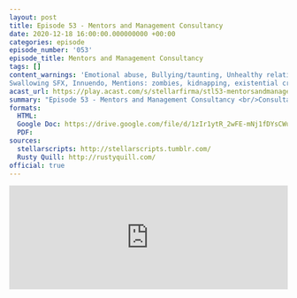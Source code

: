 ```yaml
---
layout: post
title: Episode 53 - Mentors and Management Consultancy
date: 2020-12-18 16:00:00.000000000 +00:00
categories: episode
episode_number: '053'
episode_title: Mentors and Management Consultancy
tags: []
content_warnings: 'Emotional abuse, Bullying/taunting, Unhealthy relationships, Cults & cult activity, Alcoholism & dangerous drinking practices
Swallowing SFX, Innuendo, Mentions: zombies, kidnapping, existential crisis, guns, death, injury, blood, poison'
acast_url: https://play.acast.com/s/stellarfirma/stl53-mentorsandmanagementconsultancy
summary: "Episode 53 - Mentors and Management Consultancy <br/>Consultants successfully recaptured, alert level lowered to alternating blue and green strobes. Paradrak Ngelion assigned for orientation. <br/><br/>The client, The Eternal Order of Patriarch Hans, requests fundraising and image improvement advice to help combat the impact of their murderous activities. <br/><br/>Management Consultants' advice: exciting new mission statement; sotto voce logo slogans; bowel cleaning eye machine (unrelated); BANG; dusky glances; self-reflecting commands; vouchers for horrifying products."
formats:
  HTML: 
  Google Doc: https://drive.google.com/file/d/1zIr1ytR_2wFE-mNj1fDYsCWuWQB_IJ03/view
  PDF: 
sources:
  stellarscripts: http://stellarscripts.tumblr.com/
  Rusty Quill: http://rustyquill.com/
official: true
---
```


<iframe title="Embed Player" width="100%" height="188px" src="https://embed.acast.com/stellarfirma/stl53-mentorsandmanagementconsultancy" scrolling="no" frameBorder="0" style="border:none;overflow:hidden;"></iframe>
